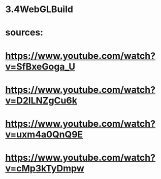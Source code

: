 # 3.4WebGLBuild

# sources:
# https://www.youtube.com/watch?v=SfBxeGoga_U
# https://www.youtube.com/watch?v=D2lLNZgCu6k 
# https://www.youtube.com/watch?v=uxm4a0QnQ9E 
# https://www.youtube.com/watch?v=cMp3kTyDmpw 
